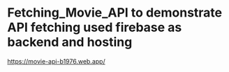 # Fetching_Movie_API to demonstrate API fetching used firebase as backend and hosting
https://movie-api-b1976.web.app/ 
